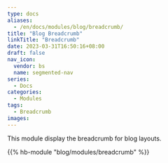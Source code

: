 ```yaml
---
type: docs
aliases:
  - /en/docs/modules/blog/breadcrumb/
title: "Blog Breadcrumb"
linkTitle: "Breadcrumb"
date: 2023-03-31T16:50:16+08:00
draft: false
nav_icon:
  vendor: bs
  name: segmented-nav
series:
  - Docs
categories:
  - Modules
tags:
  - Breadcrumb
images:
---
```


This module display the breadcrumb for blog layouts.

<!--more-->

{{% hb-module "blog/modules/breadcrumb" %}}
